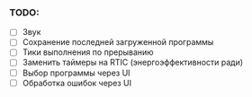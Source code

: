 
### TODO:

* [ ] Звук
* [ ] Сохранение последней загруженной программы
* [ ] Тики выполнения по прерыванию
* [ ] Заменить таймеры на RTIC (энергоэффективности ради)
* [ ] Выбор программы через UI
* [ ] Обработка ошибок через UI
